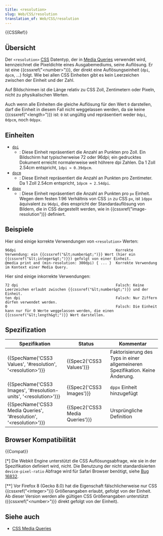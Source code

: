 ```yaml
---
title: <resolution>
slug: Web/CSS/resolution
translation_of: Web/CSS/resolution
---
```

{{CSSRef}}

## Übersicht

Der `<resolution>` [CSS](/de/docs/Web/CSS) Datentyp, der in [Media Queries](/de/docs/Web/Guide/CSS/Media_Queries) verwendet wird, kennzeichnet die Pixeldichte eines Ausgabemediums, seine Auflösung. Er ist eine {{cssxref("&lt;number&gt;")}}, der direkt eine Auflösungseinheit (`dpi`, `dpcm`, ...) folgt. Wie bei allen CSS Einheiten gibt es kein Leerzeichen zwischen der Einheit und der Zahl.

Auf Bildschirmen ist die Länge relativ zu CSS Zoll, Zentimetern oder Pixeln, nicht zu physikalischen Werten.

Auch wenn alle Einheiten die gleiche Auflösung für den Wert `0` darstellen, darf die Einheit in diesem Fall nicht weggelassen werden, da sie keine {{cssxref("&lt;length&gt;")}} ist: `0` ist ungültig und repräsentiert weder `0dpi`, `0dpcm`, noch `0dppx`.

## Einheiten

- [`dpi`]()
  - : Diese Einheit repräsentiert die Anzahl an Punkten pro Zoll. Ein Bildschirm hat typischerweise 72 oder 96dpi; ein gedrucktes Dokument erreicht normalerweise weit höhrere dpi Zahlen. Da 1 Zoll 2.54cm entspricht, `1dpi ≈ 0.39dpcm`.
- [`dpcm`]()
  - : Diese Einheit repräsentiert die Anzahl an Punkten pro Zentimeter. Da 1 Zoll 2.54cm entspricht, `1dpcm ≈ 2.54dpi`.
- [`dppx`]()
  - : Diese Einheit repräsentiert die Anzahl an Punkten pro `px` Einheit. Wegen dem festen 1:96 Verhältnis von CSS `in` zu CSS `px`, ist `1dppx` äquivalent zu `96dpi`, dies enspricht der Standardauflösung von Bildern, die in CSS dargestellt werden, wie in {{cssxref("image-resolution")}} definiert.

## Beispiele

Hier sind einige korrekte Verwendungen von `<resolution>` Werten:

    96dpi                                              Korrekte Verwendung: ein {{cssxref("&lt;number&gt;")}} Wert (hier ein {{cssxref("&lt;integer&gt;")}}) gefolgt von einer Einheit.
    @media print and (min-resolution: 300dpi) { ... }  Korrekte Verwendung im Kontext einer Media Query.

Hier sind einige inkorrekte Verwendungen:

    72 dpi                                             Falsch: Keine Leerzeichen erlaubt zwischen {{cssxref("&lt;number&gt;")}} und der Einheit.
    ten dpi                                            Falsch: Nur Ziffern dürfen verwendet werden.
    0                                                  Falsch: Die Einheit kann nur für 0 Werte weggelassen werden, die einen {{cssxref("&lt;length&gt;")}} Wert darstellen.

## Spezifization

| Spezifikation                                                                                    | Status                                   | Kommentar                                                                     |
| ------------------------------------------------------------------------------------------------ | ---------------------------------------- | ----------------------------------------------------------------------------- |
| {{SpecName('CSS3 Values', '#resolution', '&lt;resolution&gt;')}}             | {{Spec2('CSS3 Values')}}         | Faktorisierung des Typs in einer allgemeineren Spezifikation. Keine Änderung. |
| {{SpecName('CSS3 Images', '#resolution-units', '&lt;resolution&gt;')}}     | {{Spec2('CSS3 Images')}}         | `dppx` Einheit hinzugefügt                                                    |
| {{SpecName('CSS3 Media Queries', '#resolution', '&lt;resolution&gt;')}} | {{Spec2('CSS3 Media Queries')}} | Ursprüngliche Definition                                                      |

## Browser Kompatibilität

{{Compat}}

\[\*] Die Webkit Engine unterstützt die CSS Auflösungsabfrage, wie sie in der Spezifikation definiert wird, nicht. Die Benutzung der nicht standardisierten `device-pixel-ratio` Abfrage wird für Safari Browser benötigt, siehe [Bug 16832](https://bugs.webkit.org/show_bug.cgi?id=16832).

\[\*\*] Vor Firefox 8 (Gecko 8.0) hat die Eigenschaft fälschlicherweise nur CSS {{cssxref("&lt;integer&gt;")}} Größenangaben erlaubt, gefolgt von der Einheit. Ab dieser Version werden alle gültigen CSS Größenangaben unterstützt ({{cssxref("&lt;number&gt;")}} direkt gefolgt von der Einheit).

## Siehe auch

- [CSS Media Queries](/de/docs/Web/Guide/CSS/Media_Queries)
